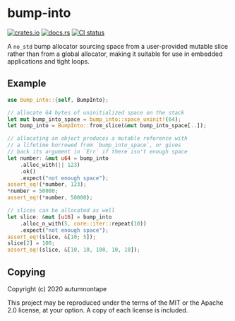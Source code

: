 # bump-into

[![crates.io][crates_io_img]][crates_io_page] [![docs.rs][docs_rs_img]][docs_rs_page] [![CI status][ci_status_img]][ci_status_page]

[crates_io_img]: https://img.shields.io/crates/v/bump-into.svg
[crates_io_page]: https://crates.io/crates/bump-into
[docs_rs_img]: https://docs.rs/bump-into/badge.svg
[docs_rs_page]: https://docs.rs/bump-into
[ci_status_img]: https://img.shields.io/github/workflow/status/autumnontape/bump-into/CI
[ci_status_page]: https://github.com/autumnontape/bump-into/actions

A `no_std` bump allocator sourcing space from a user-provided mutable
slice rather than from a global allocator, making it suitable for use
in embedded applications and tight loops.

## Example

```rust
use bump_into::{self, BumpInto};

// allocate 64 bytes of uninitialized space on the stack
let mut bump_into_space = bump_into::space_uninit!(64);
let bump_into = BumpInto::from_slice(&mut bump_into_space[..]);

// allocating an object produces a mutable reference with
// a lifetime borrowed from `bump_into_space`, or gives
// back its argument in `Err` if there isn't enough space
let number: &mut u64 = bump_into
    .alloc_with(|| 123)
    .ok()
    .expect("not enough space");
assert_eq!(*number, 123);
*number = 50000;
assert_eq!(*number, 50000);

// slices can be allocated as well
let slice: &mut [u16] = bump_into
    .alloc_n_with(5, core::iter::repeat(10))
    .expect("not enough space");
assert_eq!(slice, &[10; 5]);
slice[2] = 100;
assert_eq!(slice, &[10, 10, 100, 10, 10]);
```

## Copying

Copyright (c) 2020 autumnontape

This project may be reproduced under the terms of the MIT or
the Apache 2.0 license, at your option. A copy of each license
is included.
